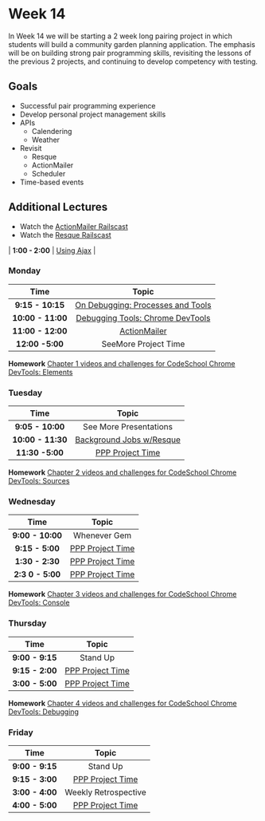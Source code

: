 # Week 14

In Week 14 we will be starting a 2 week long pairing project in which students will build a community garden planning application. The emphasis will be on building strong pair programming skills, revisiting the lessons of the previous 2 projects, and continuing to develop competency with testing.

## Goals
- Successful pair programming experience
- Develop personal project management skills
- APIs
    + Calendering
    + Weather
- Revisit
    + Resque
    + ActionMailer
    + Scheduler
- Time-based events

Additional Lectures
-------------------

- Watch the [ActionMailer Railscast](http://railscasts.com/episodes/206-action-mailer-in-rails-3)
- Watch the [Resque Railscast](http://railscasts.com/episodes/271-resque)

| **1:00 - 2:00**  | [Using Ajax](monday/ajax.md)               |


### Monday
| Time              | Topic                                             |
|:-----------------:|:-------------------------------------------------:|
| **9:15 - 10:15**  | [On Debugging: Processes and Tools](monday/on_debugging.md)|
| **10:00 - 11:00** | [Debugging Tools: Chrome DevTools](monday/dev_tools.md) |
| **11:00 - 12:00**  | [ActionMailer](monday/mailers.md)              |
| **12:00 -5:00**   | SeeMore Project Time         |

**Homework**
[Chapter 1 videos and challenges for CodeSchool Chrome DevTools: Elements](http://discover-devtools.codeschool.com/chapters/1)


### Tuesday
| Time              | Topic                                             |
|:-----------------:|:-------------------------------------------------:|
| **9:05 - 10:00**  | See More Presentations               |
| **10:00 - 11:30** | [Background Jobs w/Resque](tuesday/background-jobs.md) |
| **11:30 -5:00**   | [PPP Project Time](p_patch_planner.md.md)         |

**Homework**
[Chapter 2 videos and challenges for CodeSchool Chrome DevTools: Sources](http://discover-devtools.codeschool.com/chapters/2)


### Wednesday
| Time              | Topic                                     |
|:-----------------:|:-----------------------------------------:|
| **9:00 - 10:00**   | Whenever Gem |
| **9:15 - 5:00**  | [PPP Project Time](p_patch_planner.md.md) |
| **1:30 - 2:30**  | [PPP Project Time](p_patch_planner.md.md) |
| **2:3 0 - 5:00**  | [PPP Project Time](p_patch_planner.md.md) |

**Homework**
[Chapter 3 videos and challenges for CodeSchool Chrome DevTools: Console](http://discover-devtools.codeschool.com/chapters/3)


### Thursday

| Time            | Topic                                     |
|:---------------:|:-----------------------------------------:|
| **9:00 - 9:15** | Stand Up                                  |
| **9:15 - 2:00** | [PPP Project Time](p_patch_planner.md.md) |
| **3:00 - 5:00** | [PPP Project Time](p_patch_planner.md.md) |

**Homework**
[Chapter 4 videos and challenges for CodeSchool Chrome DevTools: Debugging](http://discover-devtools.codeschool.com/chapters/4)


### Friday

| Time            | Topic                                     |
|:---------------:|:-----------------------------------------:|
| **9:00 - 9:15** | Stand Up                                  |
| **9:15 - 3:00** | [PPP Project Time](p_patch_planner.md.md) |
| **3:00 - 4:00** | Weekly Retrospective                      |
| **4:00 - 5:00** | [PPP Project Time](p_patch_planner.md.md) |
